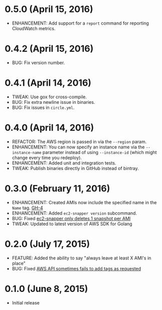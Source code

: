 # 0.5.0 (April 15, 2016)

* ENHANCEMENT: Add support for a `report` command for reporting CloudWatch metrics.

# 0.4.2 (April 15, 2016)

* BUG: Fix version number.

# 0.4.1 (April 14, 2016)

* TWEAK: Use gox for cross-compile.
* BUG: Fix extra newline issue in binaries.
* BUG: Fix issues in `circle.yml`.

# 0.4.0 (April 14, 2016)

* REFACTOR: The AWS region is passed in via the `--region` param.
* ENHANCEMENT: You can now specify an instance name via the `--instance-name` parameter instead of using `--instance-id`
  (which might change every time you redeploy).
* ENHANCEMENT: Added unit and integration tests.
* TWEAK: Publish binaries directly in GitHub instead of bintray.

# 0.3.0 (February 11, 2016)

* ENHANCEMENT: Created AMIs now include the specified name in the `Name` tag. [GH-4](https://github.com/josh-padnick/ec2-snapper/pull/4)
* ENHANCEMENT: Added `ec2-snapper version` subcommand.
* BUG: Fixed [ec2-snapper only deletes 1 snapshot per AMI](https://github.com/josh-padnick/ec2-snapper/issues/5)
* TWEAK: Updated to latest version of AWS SDK for Golang

# 0.2.0 (July 17, 2015)

* FEATURE: Added the ability to say "always leave at least X AMI's in place"
* BUG: Fixed [AWS API sometimes fails to add tags as requested](https://github.com/josh-padnick/ec2-snapper/issues/1)

# 0.1.0 (June 8, 2015)

* Initial release

